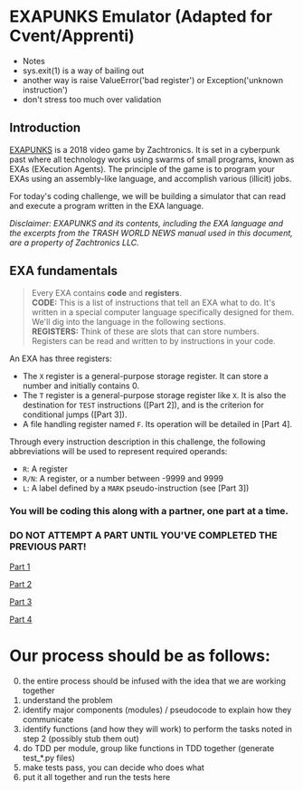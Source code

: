 
# EXAPUNKS Emulator (Adapted for Cvent/Apprenti)

* Notes
* sys.exit(1) is a way of bailing out
* another way is raise ValueError('bad register') or Exception('unknown instruction')
* don't stress too much over validation

## Introduction

[EXAPUNKS] is a 2018 video game by Zachtronics. It is set in a cyberpunk past
where all technology works using swarms of small programs, known as EXAs
(EXecution Agents). The principle of the game is to program your EXAs using an
assembly-like language, and accomplish various (illicit) jobs. 

For today's coding challenge, we will be building a simulator that can read and
execute a program written in the EXA language.

[EXAPUNKS]: http://www.zachtronics.com/exapunks/

_Disclaimer: EXAPUNKS and its contents, including the EXA language and the
excerpts from the TRASH WORLD NEWS manual used in this document, are a
property of Zachtronics LLC._

## EXA fundamentals

> Every EXA contains **code** and **registers**.  
> **CODE:** This is a list of instructions that tell an EXA what to do. It's
> written in a special computer language specifically designed for them. We'll
> dig into the language in the following sections.   
> **REGISTERS:** Think of these are slots that can store numbers. Registers
> can be read and written to by instructions in your code. 

An EXA has three registers:

* The `X` register is a general-purpose storage register. It can store a
  number and initially contains 0.
* The `T` register is a general-purpose storage register like `X`. It is also
  the destination for `TEST` instructions ([Part 2]), and is the
  criterion for conditional jumps ([Part 3]).
* A file handling register named `F`. Its operation will be detailed in
  [Part 4].

Through every instruction description in this challenge, the following
abbreviations will be used to represent required operands:

* `R`: A register
* `R/N`: A register, or a number between -9999 and 9999
* `L`: A label defined by a `MARK` pseudo-instruction (see [Part 3])

### You will be coding this along with a partner, one part at a time.
### DO NOT ATTEMPT A PART UNTIL YOU'VE COMPLETED THE PREVIOUS PART!

[Part 1](https://github.com/davewadestein/ADI-Learn-to-Code/blob/main/projects/EXAPUNKS/EXAPunks-Part-1.md)

[Part 2](https://github.com/davewadestein/ADI-Learn-to-Code/blob/main/projects/EXAPUNKS/EXAPunks-Part-2.md)

[Part 3](https://github.com/davewadestein/ADI-Learn-to-Code/blob/main/projects/EXAPUNKS/EXAPunks-Part-3.md)

[Part 4](https://github.com/davewadestein/ADI-Learn-to-Code/blob/main/projects/EXAPUNKS/EXAPunks-Part-4.md)

# Our process should be as follows:
0. the entire process should be infused with the idea that we are working together
1. understand the problem
2. identify major components (modules) / pseudocode to explain how they communicate 
3. identify functions (and how they will work) to perform the tasks noted in step 2 (possibly stub them out)
4. do TDD per module, group like functions in TDD together (generate test_*.py files)
5. make tests pass, you can decide who does what
6. put it all together and run the tests here
